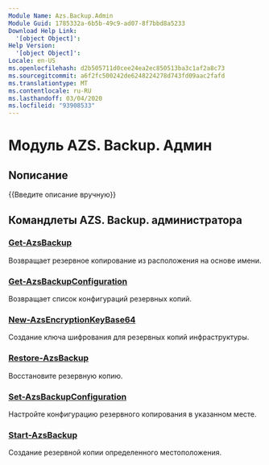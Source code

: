 ```yaml
---
Module Name: Azs.Backup.Admin
Module Guid: 1785332a-6b5b-49c9-ad07-8f7bbd8a5233
Download Help Link:
  '[object Object]': 
Help Version:
  '[object Object]': 
Locale: en-US
ms.openlocfilehash: d2b505711d0cee24ea2ec850513ba3c1af2a8c73
ms.sourcegitcommit: a6f2fc500242de6248224278d743fd09aac2fafd
ms.translationtype: MT
ms.contentlocale: ru-RU
ms.lasthandoff: 03/04/2020
ms.locfileid: "93908533"
---
```

# Модуль AZS. Backup. Админ
## Nописание
{{Введите описание вручную}}

## Командлеты AZS. Backup. администратора
### [Get-AzsBackup](Get-AzsBackup.md)
Возвращает резервное копирование из расположения на основе имени.

### [Get-AzsBackupConfiguration](Get-AzsBackupConfiguration.md)
Возвращает список конфигураций резервных копий.

### [New-AzsEncryptionKeyBase64](New-AzsEncryptionKeyBase64.md)
Создание ключа шифрования для резервных копий инфраструктуры.

### [Restore-AzsBackup](Restore-AzsBackup.md)
Восстановите резервную копию.

### [Set-AzsBackupConfiguration](Set-AzsBackupConfiguration.md)
Настройте конфигурацию резервного копирования в указанном месте.

### [Start-AzsBackup](Start-AzsBackup.md)
Создание резервной копии определенного местоположения.

